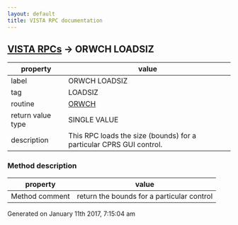 ```yaml
---
layout: default
title: VISTA RPC documentation
---
```




## [VISTA RPCs](TableOfContent.md) &#8594; ORWCH LOADSIZ 

 property | value 
--- | --- 
 label | ORWCH LOADSIZ
 tag | LOADSIZ
 routine | [ORWCH](http://code.osehra.org/dox/Routine_ORWCH_source.html)
 return value type | SINGLE VALUE
 description | This RPC loads the size (bounds) for a particular CPRS GUI control. 


### Method description

 property | value 
--- | --- 
 Method comment | return the bounds for a particular control




 Generated on January 11th 2017, 7:15:04 am